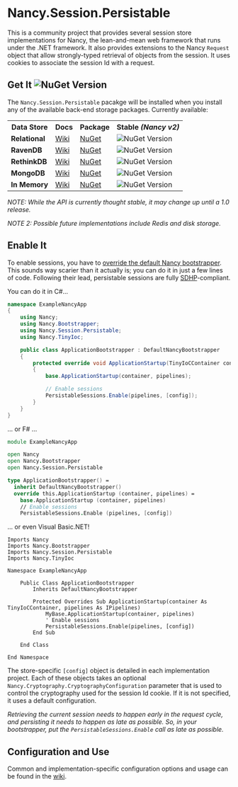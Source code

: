 # Nancy.Session.Persistable

This is a community project that provides several session store implementations for Nancy, the lean-and-mean web framework that runs under the .NET framework.  It also provides extensions to the Nancy ```Request``` object that allow strongly-typed retrieval of objects from the session.  It uses cookies to associate the session Id with a request.

## Get It ![NuGet Version](https://img.shields.io/nuget/v/Nancy.Session.Persistable.svg)

The ```Nancy.Session.Persistable``` pacakge will be installed when you install any of the available back-end storage packages. Currently available:
<table>
  <tr>
  <th>Data Store</th>
  <th>Docs</th>
  <th>Package</th>
  <th>Stable <em>(Nancy v2)</em></th>
  </tr>
  <tr>
  <td><strong>Relational</strong></td>
  <td><a href="https://github.com/danieljsummers/Nancy.Session.Persistable/wiki/Relational-Provider">Wiki</a></td>
  <td><a href="https://nuget.org/packages/Nancy.Session.Relational">NuGet</a></td>
  <td><img alt="NuGet Version" src="https://img.shields.io/nuget/v/Nancy.Session.Relational.svg"></td>
  </tr>
  <tr>
  <td><strong>RavenDB</strong></td>
  <td><a href="https://github.com/danieljsummers/Nancy.Session.Persistable/wiki/RavenDB-Provider">Wiki</a></td>
  <td><a href="https://nuget.org/packages/Nancy.Session.RavenDB">NuGet</a></td>
  <td><img alt="NuGet Version" src="https://img.shields.io/nuget/v/Nancy.Session.RavenDB.svg"></td>
  </tr>
  <tr>
  <td><strong>RethinkDB</strong></td>
  <td><a href="https://github.com/danieljsummers/Nancy.Session.Persistable/wiki/RethinkDB-Provider">Wiki</a></td>
  <td><a href="https://nuget.org/packages/Nancy.Session.RethinkDB">NuGet</a></td>
  <td><img alt="NuGet Version" src="https://img.shields.io/nuget/v/Nancy.Session.RethinkDB.svg"></td>
  </tr>
  <tr>
  <td><strong>MongoDB</strong></td>
  <td><a href="https://github.com/danieljsummers/Nancy.Session.Persistable/wiki/MongoDB-Provider">Wiki</a></td>
  <td><a href="https://nuget.org/packages/Nancy.Session.MongoDB">NuGet</a></td>
  <td><img alt="NuGet Version" src="https://img.shields.io/nuget/v/Nancy.Session.MongoDB.svg"></td>
  </tr>
  <tr>
  <td><strong>In Memory</strong></td>
  <td><a href="https://github.com/danieljsummers/Nancy.Session.Persistable/wiki/InMemory-Provider">Wiki</a></td>
  <td><a href="https://nuget.org/packages/Nancy.Session.InMemory">NuGet</a></td>
  <td><img alt="NuGet Version" src="https://img.shields.io/nuget/v/Nancy.Session.InMemory.svg"></td>
  </tr>
</table>

_NOTE: While the API is currently thought stable, it may change up until a 1.0 release._

_NOTE 2: Possible future implementations include Redis and disk storage._

## Enable It

To enable sessions, you have to [override the default Nancy bootstrapper](https://github.com/NancyFx/Nancy/wiki/Bootstrapper). This sounds way scarier than it actually is; you can do it in just a few lines of code. Following their lead, persistable sessions are fully [SDHP](https://github.com/NancyFx/Nancy#the-super-duper-happy-path)-compliant.

You can do it in C#...
```csharp
namespace ExampleNancyApp
{
    using Nancy;
    using Nancy.Bootstrapper;
    using Nancy.Session.Persistable;
    using Nancy.TinyIoc;

    public class ApplicationBootstrapper : DefaultNancyBootstrapper
    {
        protected override void ApplicationStartup(TinyIoCContainer container, IPipelines pipelines)
        {
            base.ApplicationStartup(container, pipelines);

            // Enable sessions
            PersistableSessions.Enable(pipelines, [config]);
        }
    }
}
```

... or F# ...

```fsharp
module ExampleNancyApp

open Nancy
open Nancy.Bootstrapper
open Nancy.Session.Persistable

type ApplicationBootstrapper() =
  inherit DefaultNancyBootstrapper()
  override this.ApplicationStartup (container, pipelines) =
    base.ApplicationStartup (container, pipelines)
    // Enable sessions
    PersistableSessions.Enable (pipelines, [config])
```

... or even Visual Basic.NET!

```vb.net
Imports Nancy
Imports Nancy.Bootstrapper
Imports Nancy.Session.Persistable
Imports Nancy.TinyIoc

Namespace ExampleNancyApp

    Public Class ApplicationBootstrapper
        Inherits DefaultNancyBootstrapper

        Protected Overrides Sub ApplicationStartup(container As TinyIoCContainer, pipelines As IPipelines)
            MyBase.ApplicationStartup(container, pipelines)
            ' Enable sessions
            PersistableSessions.Enable(pipelines, [config])
        End Sub

    End Class

End Namespace
```

The store-specific ```[config]``` object is detailed in each implementation project. Each of these objects takes an optional ```Nancy.Cryptography.CryptographyConfiguration``` parameter that is used to control the cryptography used for the session Id cookie. If it is not specified, it uses a default configuration.

_Retrieving the current session needs to happen early in the request cycle, and persisting it needs to happen as late as possible.  So, in your bootstrapper, put the ```PersistableSessions.Enable``` call as late as possible._

## Configuration and Use

Common and implementation-specific configuration options and usage can be found in the [wiki](https://github.com/danieljsummers/Nancy.Session.Persistable/wiki).
